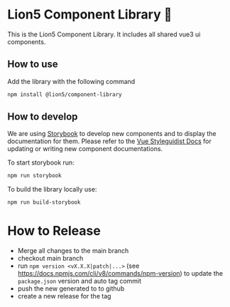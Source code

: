 # Lion5 Component Library 🎉

This is the Lion5 Component Library. It includes all shared vue3 ui components.

## How to use
Add the library with the following command 
```sh
npm install @lion5/component-library
```

## How to develop
We are using [Storybook](https://storybook.js.org/) to develop new components and to display the documentation for them.
Please refer to the [Vue Styleguidist Docs](https://vue-styleguidist.github.io/docs/Documenting.html) for updating or writing new component documentations.

To start storybook run:
```sh
npm run storybook
```
To build the library locally use:
```sh
npm run build-storybook
```

# How to Release
- Merge all changes to the main branch
- checkout main branch
- run `npm version <vX.X.X|patch|...>` (see https://docs.npmjs.com/cli/v8/commands/npm-version) to update the `package.json` version and auto tag commit
- push the new generated to to github
- create a new release for the tag
